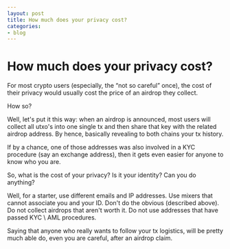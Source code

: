 ```yaml
---
layout: post
title: How much does your privacy cost?
categories:
- blog
---
```


# How much does your privacy cost?

For most crypto users (especially, the “not so careful” once), the cost of their privacy would usually cost the price of an airdrop they collect.

How so?

Well, let's put it this way: when an airdrop is announced, most users will collect all utxo's into one single tx and then share that key with the related airdrop address. By hence, basically revealing to both chains your tx history.

If by a chance, one of those addresses was also involved in a KYC procedure (say an exchange address), then it gets even easier for anyone to know who you are.

So, what is the cost of your privacy?
Is it your identity?
Can you do anything?

Well, for a starter, use different emails and IP addresses. Use mixers that cannot associate you and your ID. Don't do the obvious (described above). Do not collect airdrops that aren't worth it. Do not use addresses that have passed KYC \ AML procedures.

Saying that anyone who really wants to follow your tx logistics, will be pretty much able do, even you are careful, after an airdrop claim.
